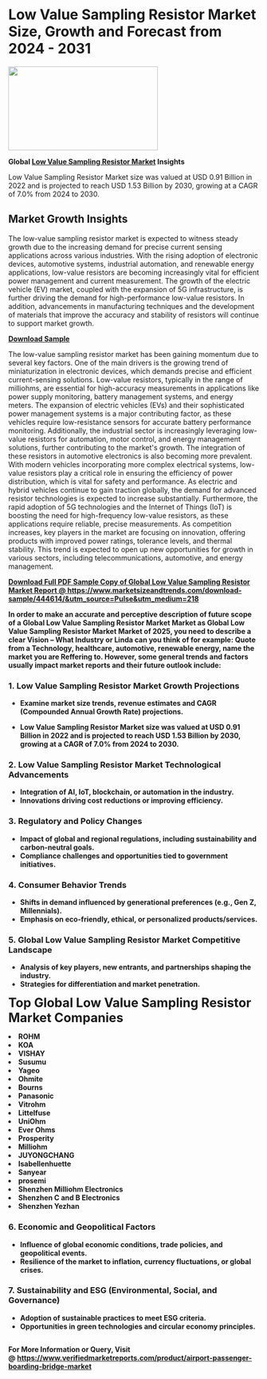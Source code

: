 <H1>Low Value Sampling Resistor Market Size, Growth and Forecast from 2024 - 2031</H1><img class="aligncenter size-medium wp-image-584254" src="https://thirdeyenews.in/wp-content/uploads/2024/09/Global-Market-Research-300x168.jpeg" alt="" width="300" height="168" /><p><strong>Global&nbsp;<a href="https://www.marketsizeandtrends.com/download-sample/444614/&amp;utm_source=Pulse&amp;utm_medium=218">Low Value Sampling Resistor Market</a> Insights</strong></p><p>Low Value Sampling Resistor Market size was valued at USD 0.91 Billion in 2022 and is projected to reach USD 1.53 Billion by 2030, growing at a CAGR of 7.0% from 2024 to 2030.</p><p><h2>Market Growth Insights</h2> <p>The low-value sampling resistor market is expected to witness steady growth due to the increasing demand for precise current sensing applications across various industries. With the rising adoption of electronic devices, automotive systems, industrial automation, and renewable energy applications, low-value resistors are becoming increasingly vital for efficient power management and current measurement. The growth of the electric vehicle (EV) market, coupled with the expansion of 5G infrastructure, is further driving the demand for high-performance low-value resistors. In addition, advancements in manufacturing techniques and the development of materials that improve the accuracy and stability of resistors will continue to support market growth.</p> <p><strong><a href="#">Download Sample</a></strong></p> <p>The low-value sampling resistor market has been gaining momentum due to several key factors. One of the main drivers is the growing trend of miniaturization in electronic devices, which demands precise and efficient current-sensing solutions. Low-value resistors, typically in the range of milliohms, are essential for high-accuracy measurements in applications like power supply monitoring, battery management systems, and energy meters. The expansion of electric vehicles (EVs) and their sophisticated power management systems is a major contributing factor, as these vehicles require low-resistance sensors for accurate battery performance monitoring. Additionally, the industrial sector is increasingly leveraging low-value resistors for automation, motor control, and energy management solutions, further contributing to the market's growth. The integration of these resistors in automotive electronics is also becoming more prevalent. With modern vehicles incorporating more complex electrical systems, low-value resistors play a critical role in ensuring the efficiency of power distribution, which is vital for safety and performance. As electric and hybrid vehicles continue to gain traction globally, the demand for advanced resistor technologies is expected to increase substantially. Furthermore, the rapid adoption of 5G technologies and the Internet of Things (IoT) is boosting the need for high-frequency low-value resistors, as these applications require reliable, precise measurements. As competition increases, key players in the market are focusing on innovation, offering products with improved power ratings, tolerance levels, and thermal stability. This trend is expected to open up new opportunities for growth in various sectors, including telecommunications, automotive, and energy management. </p> <p><strong><a href="#"></p><p><span class=""><strong>Download Full PDF Sample Copy of Global Low Value Sampling Resistor Market Report</strong> @ <a href="https://www.marketsizeandtrends.com/download-sample/444614/&amp;utm_source=Pulse&amp;utm_medium=218" target="_blank">https://www.marketsizeandtrends.com/download-sample/444614/&amp;utm_source=Pulse&amp;utm_medium=218</a></span></p><p>In order to make an accurate and perceptive description of future scope of a Global&nbsp;Low Value Sampling Resistor Market Market as Global&nbsp;Low Value Sampling Resistor Market Market of 2025, you need to describe a clear Vision &ndash; What Industry or Linda can you think of for example: Quote from a Technology, healthcare, automotive, renewable energy, name the market you are Reffering to. However, some general trends and factors usually impact market reports and their future outlook include:</p><h3>1.&nbsp;<strong>Low Value Sampling Resistor Market Growth Projections</strong></h3><ul><li>Examine market size trends, revenue estimates and CAGR (Compounded Annual Growth Rate) projections.</li><li><p>Low Value Sampling Resistor Market size was valued at USD 0.91 Billion in 2022 and is projected to reach USD 1.53 Billion by 2030, growing at a CAGR of 7.0% from 2024 to 2030.</p></li></ul><h3>2.&nbsp;<strong>Low Value Sampling Resistor Market Technological Advancements</strong></h3><ul><li>Integration of AI, IoT, blockchain, or automation in the industry.</li><li>Innovations driving cost reductions or improving efficiency.</li></ul><h3>3.&nbsp;<strong>Regulatory and Policy Changes</strong></h3><ul><li>Impact of global and regional regulations, including sustainability and carbon-neutral goals.</li><li>Compliance challenges and opportunities tied to government initiatives.</li></ul><h3>4.&nbsp;<strong>Consumer Behavior Trends</strong></h3><ul><li>Shifts in demand influenced by generational preferences (e.g., Gen Z, Millennials).</li><li>Emphasis on eco-friendly, ethical, or personalized products/services.</li></ul><h3>5.&nbsp;<strong>Global Low Value Sampling Resistor Market Competitive Landscape</strong></h3><ul><li>Analysis of key players, new entrants, and partnerships shaping the industry.</li><li>Strategies for differentiation and market penetration.</li></ul><p data-pm-slice="1 1 []"><span style="color: inherit; font-family: inherit; font-size: 25px;">Top Global Low Value Sampling Resistor Market Companies</span></p><div class="" data-test-id=""><p><li>ROHM</li><li> KOA</li><li> VISHAY</li><li> Susumu</li><li> Yageo</li><li> Ohmite</li><li> Bourns</li><li> Panasonic</li><li> Vitrohm</li><li> Littelfuse</li><li> UniOhm</li><li> Ever Ohms</li><li> Prosperity</li><li> Milliohm</li><li> JUYONGCHANG</li><li> Isabellenhuette</li><li> Sanyear</li><li> prosemi</li><li> Shenzhen Milliohm Electronics</li><li> Shenzhen C and B Electronics</li><li> Shenzhen Yezhan</li></p></div><h3>6.&nbsp;<strong>Economic and Geopolitical Factors</strong></h3><ul><li>Influence of global economic conditions, trade policies, and geopolitical events.</li><li>Resilience of the market to inflation, currency fluctuations, or global crises.</li></ul><h3>7.&nbsp;<strong>Sustainability and ESG (Environmental, Social, and Governance)</strong></h3><ul><li>Adoption of sustainable practices to meet ESG criteria.</li><li>Opportunities in green technologies and circular economy principles.</li></ul><h2><strong style="font-size: 14px;">For More Information or Query, Visit @&nbsp;</strong><a style="background-color: #ffffff; font-size: 14px;" href="https://www.marketsizeandtrends.com/report/low-value-sampling-resistor-market/" target="_blank">https://www.verifiedmarketreports.com/product/airport-passenger-boarding-bridge-market</a></h2>
